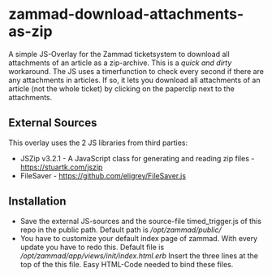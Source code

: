 # zammad-download-attachments-as-zip
A simple JS-Overlay for the Zammad ticketsystem to download all attachments of an article as a zip-archive.
This is a *quick and dirty* workaround.
The JS uses a timerfunction to check every second if there are any attachments in articles. If so, it lets you download all attachments of an article (not the whole ticket) by clicking on the paperclip next to the attachments.

## External Sources
This overlay uses the 2 JS libraries from third parties:
- JSZip v3.2.1 - A JavaScript class for generating and reading zip files - https://stuartk.com/jszip
- FileSaver - https://github.com/eligrey/FileSaver.js

## Installation
- Save the external JS-sources and the source-file timed_trigger.js of this repo in the public path. Default path is */opt/zammad/public/*
- You have to customize your default index page of zammad. With every update you have to redo this. Default file is */opt/zammad/app/views/init/index.html.erb*
Insert the three lines at the top of the this file. Easy HTML-Code needed to bind these files.
<pre>
<script src='timed_trigger.js'</script>
<script src='filesaver.js'</script>
<script src='jszip.js'</script>
</pre>

- Restart Zammad: sudo service zammad restart
- Have fun.
